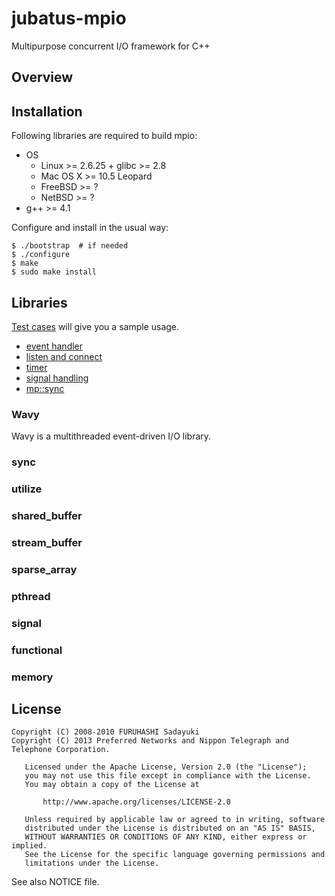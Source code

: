 jubatus-mpio
============
Multipurpose concurrent I/O framework for C++


## Overview


## Installation

Following libraries are required to build mpio:

  - OS
    - Linux >= 2.6.25 + glibc >= 2.8
	- Mac OS X >= 10.5 Leopard
	- FreeBSD >= ?
	- NetBSD >= ?
  - g++ >= 4.1

Configure and install in the usual way:

    $ ./bootstrap  # if needed
    $ ./configure
    $ make
    $ sudo make install


## Libraries

[Test cases](http://github.com/frsyuki/mpio/tree/master/test/) will give you a sample usage.

  - [event handler](http://github.com/frsyuki/mpio/blob/master/test/handler.cc)
  - [listen and connect](http://github.com/frsyuki/mpio/blob/master/test/listen_connect.cc)
  - [timer](http://github.com/frsyuki/mpio/blob/master/test/timer.cc)
  - [signal handling](http://github.com/frsyuki/mpio/blob/master/test/signal.cc)
  - [mp::sync](http://github.com/frsyuki/mpio/blob/master/test/sync.cc)


### Wavy
Wavy is a multithreaded event-driven I/O library.

### sync

### utilize

### shared_buffer

### stream_buffer

### sparse_array

### pthread

### signal

### functional

### memory


## License

    Copyright (C) 2008-2010 FURUHASHI Sadayuki
    Copyright (C) 2013 Preferred Networks and Nippon Telegraph and Telephone Corporation.
    
       Licensed under the Apache License, Version 2.0 (the "License");
       you may not use this file except in compliance with the License.
       You may obtain a copy of the License at
    
           http://www.apache.org/licenses/LICENSE-2.0
    
       Unless required by applicable law or agreed to in writing, software
       distributed under the License is distributed on an "AS IS" BASIS,
       WITHOUT WARRANTIES OR CONDITIONS OF ANY KIND, either express or implied.
       See the License for the specific language governing permissions and
       limitations under the License.

See also NOTICE file.

